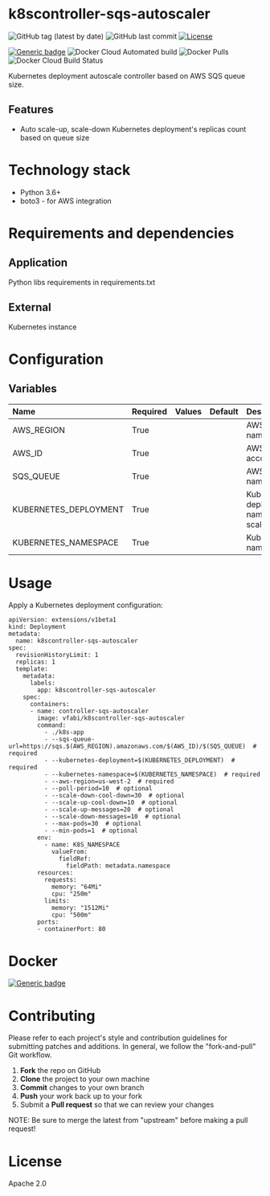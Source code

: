 # k8scontroller-sqs-autoscaler
![GitHub tag (latest by date)](https://img.shields.io/github/v/tag/vfabi/k8scontroller-sqs-autoscaler)
![GitHub last commit](https://img.shields.io/github/last-commit/vfabi/k8scontroller-sqs-autoscaler)
[![License](https://img.shields.io/badge/License-Apache%202.0-blue.svg)](https://opensource.org/licenses/Apache-2.0)

[![Generic badge](https://img.shields.io/badge/hub.docker.com-vfabi/k8scontroller_sqs_autoscaler-<>.svg)](https://hub.docker.com/repository/docker/vfabi/k8scontroller-sqs-autoscaler)
![Docker Cloud Automated build](https://img.shields.io/docker/cloud/automated/vfabi/k8scontroller-sqs-autoscaler)
![Docker Pulls](https://img.shields.io/docker/pulls/vfabi/k8scontroller-sqs-autoscaler)
![Docker Cloud Build Status](https://img.shields.io/docker/cloud/build/vfabi/k8scontroller-sqs-autoscaler)

Kubernetes deployment autoscale controller based on AWS SQS queue size.  

## Features
- Auto scale-up, scale-down Kubernetes deployment's replicas count based on queue size  


# Technology stack
- Python 3.6+
- boto3 - for AWS integration


# Requirements and dependencies
## Application
Python libs requirements in requirements.txt

## External
Kubernetes instance


# Configuration
## Variables
| Name | Required | Values | Default | Description |
|:----------|:-------------|:------|:------|:------|
|AWS_REGION|True|||AWS region name|
|AWS_ID|True|||AWS account id|
|SQS_QUEUE|True|||AWS sqs name|
|KUBERNETES_DEPLOYMENT|True|||Kubernetes deployment name for scaling|
|KUBERNETES_NAMESPACE|True|||Kubernetes namespace|


# Usage
Apply a Kubernetes deployment configuration:
```
apiVersion: extensions/v1beta1
kind: Deployment
metadata:
  name: k8scontroller-sqs-autoscaler
spec:
  revisionHistoryLimit: 1
  replicas: 1
  template:
    metadata:
      labels:
        app: k8scontroller-sqs-autoscaler
    spec:
      containers:
      - name: controller-sqs-autoscaler
        image: vfabi/k8scontroller-sqs-autoscaler
        command:
          - ./k8s-app
          - --sqs-queue-url=https://sqs.$(AWS_REGION).amazonaws.com/$(AWS_ID)/$(SQS_QUEUE)  # required
          - --kubernetes-deployment=$(KUBERNETES_DEPLOYMENT)  # required
          - --kubernetes-namespace=$(KUBERNETES_NAMESPACE)  # required
          - --aws-region=us-west-2  # required
          - --poll-period=10  # optional
          - --scale-down-cool-down=30  # optional
          - --scale-up-cool-down=10  # optional
          - --scale-up-messages=20  # optional
          - --scale-down-messages=10  # optional
          - --max-pods=30  # optional
          - --min-pods=1  # optional
        env:
          - name: K8S_NAMESPACE
            valueFrom:
              fieldRef:
                fieldPath: metadata.namespace
        resources:
          requests:
            memory: "64Mi"
            cpu: "250m"
          limits:
            memory: "1512Mi"
            cpu: "500m"
        ports:
        - containerPort: 80
```


# Docker
[![Generic badge](https://img.shields.io/badge/hub.docker.com-vfabi/k8scontroller_sqs_autoscaler-<>.svg)](https://hub.docker.com/repository/docker/vfabi/k8scontroller-sqs-autoscaler)  


# Contributing
Please refer to each project's style and contribution guidelines for submitting patches and additions. In general, we follow the "fork-and-pull" Git workflow.

 1. **Fork** the repo on GitHub
 2. **Clone** the project to your own machine
 3. **Commit** changes to your own branch
 4. **Push** your work back up to your fork
 5. Submit a **Pull request** so that we can review your changes

NOTE: Be sure to merge the latest from "upstream" before making a pull request!


# License
Apache 2.0